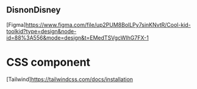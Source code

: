 ## DisnonDisney
[Figma]https://www.figma.com/file/up2PUM8BolLPy7sinKNvtR/Cool-kid-toolkid?type=design&node-id=88%3A556&mode=design&t=EMedTSVgcWIhG7FX-1

# CSS component
[Tailwind]https://tailwindcss.com/docs/installation


